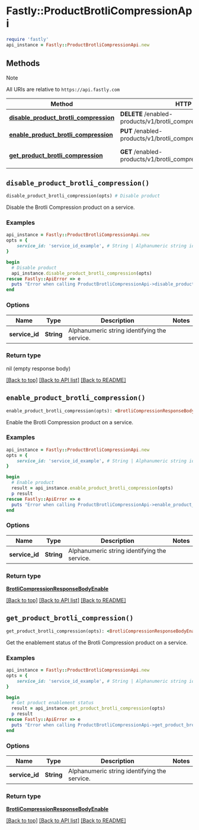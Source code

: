 # Fastly::ProductBrotliCompressionApi


```ruby
require 'fastly'
api_instance = Fastly::ProductBrotliCompressionApi.new
```

## Methods

> [!NOTE]
> All URIs are relative to `https://api.fastly.com`

Method | HTTP request | Description
------ | ------------ | -----------
[**disable_product_brotli_compression**](ProductBrotliCompressionApi.md#disable_product_brotli_compression) | **DELETE** /enabled-products/v1/brotli_compression/services/{service_id} | Disable product
[**enable_product_brotli_compression**](ProductBrotliCompressionApi.md#enable_product_brotli_compression) | **PUT** /enabled-products/v1/brotli_compression/services/{service_id} | Enable product
[**get_product_brotli_compression**](ProductBrotliCompressionApi.md#get_product_brotli_compression) | **GET** /enabled-products/v1/brotli_compression/services/{service_id} | Get product enablement status


## `disable_product_brotli_compression()`

```ruby
disable_product_brotli_compression(opts) # Disable product
```

Disable the Brotli Compression product on a service.

### Examples

```ruby
api_instance = Fastly::ProductBrotliCompressionApi.new
opts = {
    service_id: 'service_id_example', # String | Alphanumeric string identifying the service.
}

begin
  # Disable product
  api_instance.disable_product_brotli_compression(opts)
rescue Fastly::ApiError => e
  puts "Error when calling ProductBrotliCompressionApi->disable_product_brotli_compression: #{e}"
end
```

### Options

| Name | Type | Description | Notes |
| ---- | ---- | ----------- | ----- |
| **service_id** | **String** | Alphanumeric string identifying the service. |  |

### Return type

nil (empty response body)

[[Back to top]](#) [[Back to API list]](../../README.md#endpoints)
[[Back to README]](../../README.md)
## `enable_product_brotli_compression()`

```ruby
enable_product_brotli_compression(opts): <BrotliCompressionResponseBodyEnable> # Enable product
```

Enable the Brotli Compression product on a service.

### Examples

```ruby
api_instance = Fastly::ProductBrotliCompressionApi.new
opts = {
    service_id: 'service_id_example', # String | Alphanumeric string identifying the service.
}

begin
  # Enable product
  result = api_instance.enable_product_brotli_compression(opts)
  p result
rescue Fastly::ApiError => e
  puts "Error when calling ProductBrotliCompressionApi->enable_product_brotli_compression: #{e}"
end
```

### Options

| Name | Type | Description | Notes |
| ---- | ---- | ----------- | ----- |
| **service_id** | **String** | Alphanumeric string identifying the service. |  |

### Return type

[**BrotliCompressionResponseBodyEnable**](BrotliCompressionResponseBodyEnable.md)

[[Back to top]](#) [[Back to API list]](../../README.md#endpoints)
[[Back to README]](../../README.md)
## `get_product_brotli_compression()`

```ruby
get_product_brotli_compression(opts): <BrotliCompressionResponseBodyEnable> # Get product enablement status
```

Get the enablement status of the Brotli Compression product on a service.

### Examples

```ruby
api_instance = Fastly::ProductBrotliCompressionApi.new
opts = {
    service_id: 'service_id_example', # String | Alphanumeric string identifying the service.
}

begin
  # Get product enablement status
  result = api_instance.get_product_brotli_compression(opts)
  p result
rescue Fastly::ApiError => e
  puts "Error when calling ProductBrotliCompressionApi->get_product_brotli_compression: #{e}"
end
```

### Options

| Name | Type | Description | Notes |
| ---- | ---- | ----------- | ----- |
| **service_id** | **String** | Alphanumeric string identifying the service. |  |

### Return type

[**BrotliCompressionResponseBodyEnable**](BrotliCompressionResponseBodyEnable.md)

[[Back to top]](#) [[Back to API list]](../../README.md#endpoints)
[[Back to README]](../../README.md)
